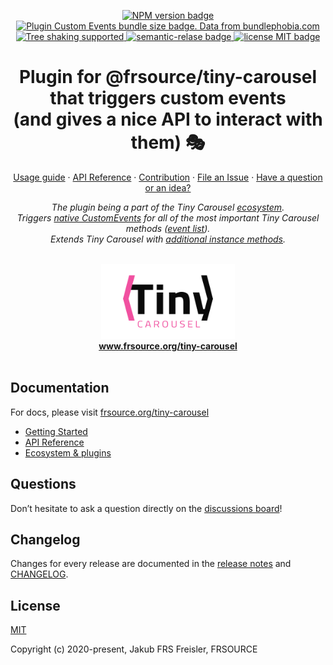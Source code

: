 <!-- textlint-disable no-dead-link -->
<p align="center">
  <a href="https://www.npmjs.com/package/@frsource/tiny-carousel-plugin-custom-events">
    <img src="https://img.shields.io/npm/v/@frsource/tiny-carousel-plugin-custom-events" alt="NPM version badge">
  </a>
  <a href="https://bundlephobia.com/result?p=@frsource/tiny-carousel-plugin-custom-events" title="Visit bundlephobia for more details!">
    <img src="https://img.shields.io/bundlephobia/minzip/@frsource/tiny-carousel-plugin-custom-events" alt="Plugin Custom Events bundle size badge. Data from bundlephobia.com">
  </a>
  <a href="https://bundlephobia.com/result?p=@frsource/tiny-carousel-plugin-custom-events">
    <img src="https://badgen.net/bundlephobia/tree-shaking/@frsource/tiny-carousel-plugin-custom-events" alt="Tree shaking supported">
  </a>
  <a href="https://github.com/semantic-release/semantic-release">
    <img src="https://img.shields.io/badge/%20%20%F0%9F%93%A6%F0%9F%9A%80-semantic--release-e10079.svg" alt="semantic-relase badge">
  </a>
  <a href="https://github.com/FRSOURCE/tiny-carousel/blob/master/LICENSE">
    <img src="https://img.shields.io/github/license/FRSOURCE/tiny-carousel" alt="license MIT badge">
  </a>
</p>

<h1 align="center">Plugin for @frsource/tiny-carousel that triggers custom events (and&nbsp;gives&nbsp;a&nbsp;nice&nbsp;API to interact with them) 🎭</h1>

<p align="center">
  <a href="https://www.frsource.org/tiny-carousel/guide/usage/#plugin-custom-events">Usage guide</a>
  ·
  <a href="https://www.frsource.org/tiny-carousel/api-reference/plugin-custom-events/">API Reference</a>
  ·
  <a href="https://www.frsource.org/tiny-carousel/contribution/">Contribution</a>
  ·
  <a href="https://github.com/FRSOURCE/tiny-carousel/issues">File an Issue</a>
  ·
  <a href="https://github.com/FRSOURCE/tiny-carousel/discussions">Have a question or an idea?</a>
  <br>
</p>

<p align="center">
  <i>The plugin being a part of the Tiny Carousel <a href="https://www.frsource.org/tiny-carousel/ecosystem/">ecosystem</a>.
    <br>Triggers <a href="https://developer.mozilla.org/en-US/docs/Web/API/CustomEvent/CustomEvent">native CustomEvents</a> for all of the most important Tiny Carousel methods (<a href="https://www.frsource.org/tiny-carousel/api-reference/plugin-custom-events/#events">event list</a>).
    <br>Extends Tiny Carousel with <a href="https://www.frsource.org/tiny-carousel/api-reference/plugin-custom-events#instance-methods">additional instance methods</a>.
  <br></i>
  <br>
</p>


<p align="center">
  <img src="https://github.com/FRSOURCE/tiny-carousel/blob/master/src/logo.png" alt="Tiny carousel library logo" height="120px"/>
  <br>
  <a href="https://www.frsource.org/tiny-carousel"><strong>www.frsource.org/tiny-carousel</strong></a>
  <br>
  <br>
</p>


## Documentation

For docs, please visit [frsource.org/tiny-carousel](https://www.frsource.org/tiny-carousel/)

- [Getting Started](https://www.frsource.org/tiny-carousel/guide/usage/#plugin-custom-events)
- [API Reference](https://www.frsource.org/tiny-carousel/api-reference/plugin-custom-events/)
- [Ecosystem & plugins](https://www.frsource.org/tiny-carousel/ecosystem/)

## Questions

Don’t hesitate to ask a question directly on the [discussions board](https://github.com/FRSOURCE/tiny-carousel/discussions)!

## Changelog

Changes for every release are documented in the [release notes](https://github.com/FRSOURCE/tiny-carousel/releases) and [CHANGELOG](https://github.com/FRSOURCE/tiny-carousel/blob/master/packages/plugin-custom-events/CHANGELOG.md).

## License

[MIT](https://opensource.org/licenses/MIT)

Copyright (c) 2020-present, Jakub FRS Freisler, FRSOURCE
